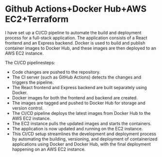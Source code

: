 # Github Actions+Docker Hub+AWS EC2+Terraform

I have set up a CI/CD pipeline to automate the build and deployment process for a full-stack application. The application consists of a React frontend and an Express backend. Docker is used to build and publish container images to Docker Hub, and these images are then deployed to an AWS EC2 instance.

The CI/CD pipelinesteps:

- Code changes are pushed to the repository.
- The CI server (such as GitHub Actions) detects the changes and triggers the pipeline.
- The React frontend and Express backend are built separately using Docker.
- Docker images for both the frontend and backend are created.
- The images are tagged and pushed to Docker Hub for storage and version control.
- The CI/CD pipeline deploys the latest images from Docker Hub to the AWS EC2 instance.
- The EC2 instance pulls the updated images and starts the containers.
- The application is now updated and running on the EC2 instance.
- This CI/CD setup streamlines the development and deployment process by automating the building, versioning, and deployment of containerized applications using Docker and Docker Hub, with the final deployment happening on an AWS EC2 instance.
